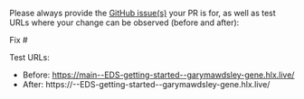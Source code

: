 Please always provide the [GitHub issue(s)](../issues) your PR is for, as well as test URLs where your change can be observed (before and after):

Fix #<gh-issue-id>

Test URLs:
- Before: https://main--EDS-getting-started--garymawdsley-gene.hlx.live/
- After: https://<branch>--EDS-getting-started--garymawdsley-gene.hlx.live/
